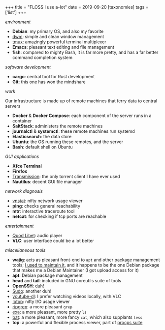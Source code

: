 +++
title = "FLOSS I use a-lot"
date = 2019-09-20
[taxonomies]
tags = ['list']
+++


*environment*

- **Debian**: my primary OS, and also my favorite
- [dwm]: simple and clean window management
- [tmux]: amazingly powerful terminal multiplexer
- **Emacs**: pleasant text editing and file management
- **fish**: compared to mighty Bash, it is far more pretty,
   and has a far better command completion system

*software development*

- **cargo**: central tool for Rust development
- **Git**: this one has won the mindshare

*work*

Our infrastructure is made up of remote machines that ferry data to
central servers

- **Docker** & **Docker Compose**: each component of the server runs in a container
- **SaltStack**: administers the remote machines
- **journalctl** & **systemctl**: these remote machines run systemd
- **Elasticsearch**: the data store
- **Ubuntu**: the OS running these remotes, and the server
- **Bash**: default shell on Ubuntu

*GUI applications*

- **Xfce Terminal**
- **Firefox**
- [Transmission][]: the only torrent client I have ever used
- **Nautilus**: decent GUI file manager

*network diagnosis*
- [vnstat]: nifty network usage viewer
- **ping**: checks general reachability
- **mtr**: interactive traceroute tool
- **netcat**: for checking if tcp ports are reachable

*entertainment*

- [Quod Libet]: audio player
- **VLC**: user interface could be a lot better

*miscellaneous tools*

- **wajig**: acts as pleasant front-end to `apt` and other
  package management tools;
  [I used to maintain it], and it happens to be the one Debian
  package that makes me a Debian Maintainer (I got upload access
  for it)
- **apt**: Debian package management
- **head** and **tail**: included in GNU coreutils suite of tools
- **OpenSSH**: duh!
- [Sudo]: another duh!
- [youtube-dl][]: I prefer watching videos locally, with VLC
- [Iotop]: nifty I/O usage viewer
- [ripgrep]: a more pleasant `grep`
- [exa]: a more pleasant, more pretty `ls`
- [bat]: a more pleasant, more fancy `cat`, which also supplants `less`
- **top**: a powerful and flexible process viewer, part of [procps suite]


[I used to maintain it]: http://tshepang.net/tags/wajig
[Transmission]: http://www.transmissionbt.com
[dwm]: http://tshepang.net/my-current-desktop-setup
[tmux]: https://github.com/tmux/tmux/wiki
[youtube-dl]: http://rg3.github.io/youtube-dl
[ripgrep]: http://blog.burntsushi.net/ripgrep
[Sudo]: http://tshepang.net/project-of-note-sudo
[Iotop]: http://tshepang.net/project-of-note-sudo
[vnstat]: http://humdi.net/vnstat
[exa]: https://the.exa.website
[bat]: https://crates.io/crates/bat
[procps suite]: https://gitlab.com/procps-ng/procps
[Quod Libet]: https://quodlibet.readthedocs.io
